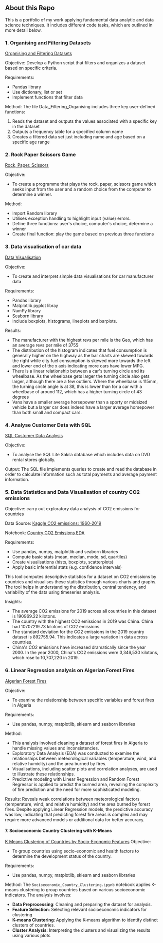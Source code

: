 ## About this Repo 

This is a portfolio of my work applying fundamental data analytic and data science techniques.
It includes different code tasks, which are outlined in more detail below.

### 1. Organising and Filtering Datasets

[Organising and Filtering Datasets](https://github.com/ilanatr/Project_Portfolio/blob/main/Data_Filtering_Organising.ipynb)

Objective: Develop a Python script that filters and organizes a dataset based on specific criteria.

Requirements:
- Pandas library
- Use dictionary, list or set
- Implement functions that filter data

Method: 
The file Data_Filtering_Organising includes three key user-defined functions:
1. Reads the dataset and outputs the values associated with a specific key in the dataset
2. Outputs a frequency table for a specified column name
3. Creates a filtered data set just including name and age based on a specific age range

### 2. Rock Paper Scissors Game

[Rock, Paper, Scissors](https://github.com/ilanatr/Project_Portfolio/blob/main/Rock%2C%20Paper%2C%20Scissors%20Game)

Objective:
- To create a programme that plays the rock, paper, scissors game which seeks input from the user and a random choice from the computer to determine a winner.

Method:
- Import Random library
- Utilises exception handling to highlight input (value) errors.
- Define three functions: user's choice, computer's choice, determine a winner
- Create final function: play the game based on previous three functions

### 3. Data visualisation of car data

[Data Visualisation](https://github.com/ilanatr/Project_Portfolio/blob/main/Data%20Vis_Manufacturer%20Data.ipynb)

Objective:
- To create and interpret simple data visualisations for car manufacturer data

Requirements:
- Pandas library
- Matplotlib.pyplot libray
- NumPy library
- Seaborn library
- Include boxplots, histograms, lineplots and barplots.

Results:
- The manufacturer with the highest revs per mile is the Geo, which has an average revs per mile of 3755
- The distribution of the histogram indicates that fuel consumption is generally higher on the highway as the bar charts are skewed towards the right while city fuel consumption is skewed more towards the left and lower end of the x axis indicating more cars have lower MPG.
- There is a linear relationship between a car's turning circle and its wheelbase. As the wheelbase gets larger the turning circle also gets larger, although there are a few outliers. Where the wheelbase is 115mm, the turning circle angle is at 38, this is lower than for a car with a wheelbase of around 112, which has a higher turning circle of 43 degrees
- Vans have a smaller average horsepower than a sporty or midsized vehicle but a larger car does indeed have a larger average horsepower than both small and compact cars.

### 4. Analyse Customer Data with SQL

[SQL Customer Data Analysis](https://github.com/ilanatr/Project_Portfolio/blob/main/Analyse%20Customer%20DVD%20Rentals%20in%20SQL)

Objective:
- To analyse the SQL Lite Sakila database which includes data on DVD rental stores globally.
  
Output: The SQL file implements queries to create and read the database in order to calculate information such as total payments and average payment information.

### 5. Data Statistics and Data Visualisation of country CO2 emissions

Objective: carry out exploratory data analysis of CO2 emissions for countries 

Data Source: [Kaggle CO2 emissions: 1960-2019](https://www.kaggle.com/datasets/ulrikthygepedersen/co2-emissions-by-country)

Notebook: [Country CO2 Emissions EDA](https://github.com/ilanatr/Project_Portfolio/blob/main/Country%20CO2%20Emissions.ipynb)

Requirements:
- Use pandas, numpy, matplotlib and seaborn libraries
- Compute basic stats (mean, median, mode, sd, quartiles)
- Create visualisations (hists, boxplots, scatterplots)
- Apply basic inferential stats (e.g. confidence intervals)

This tool  computes descriptive statistics for a dataset on CO2 emissions by countries and visualises these statistics through various charts and graphs. 
The tool helps in understanding the distribution, central tendency, and variability of the data using timeseries analysis.

Insights:
- The average CO2 emissions for 2019 across all countries in this dataset is 190969.22 kilotons.
- The country with the highest CO2 emissions in 2019 was China. China had 10707219.73 kilotons of CO2 emissions.
- The standard deviation for the CO2 emissions in the 2019 country dataset is 892755.94. This indicates a large variation in data across countries.
- China's CO2 emissions have increased dramatically since the year 2000. In the year 2000, China's CO2 emissions were 3,346,530 kilotons, which rose to 10,707,220 in 2019.

### 6. Linear Regression analysis on Algerian Forest Fires

[Algerian Forest Fires](https://github.com/ilanatr/Project_Portfolio/blob/main/Algerian%20Forest%20Fires.ipynb)

Objective:
- To examine the relationship between specific variables and forest fires in Algeria

Requirements:
- Use pandas, numpy, matplotlib, sklearn and seaborn libraries

Method:
- This analysis involved cleaning a dataset of forest fires in Algeria to handle missing values and inconsistencies.
- Exploratory Data Analysis (EDA) was conducted to examine the relationships between meteorological variables (temperature, wind, and relative humidity) and the area burned by fires.
- Visualisations, including scatter plots and correlation analyses, are used to illustrate these relationships.
- Predictive modeling with Linear Regression and Random Forest Regressor is applied to predict the burned area, revealing the complexity of fire prediction and the need for more sophisticated modeling.

Results: Reveals weak correlations between meteorological factors (temperature, wind, and relative humidity) and the area burned by forest fires. Despite applying Linear Regression models, the predictive accuracy was low, indicating that predicting forest fire areas is complex and may require more advanced models or additional data for better accuracy.

#### 7. Socioeconomic Country Clustering with K-Means

[K Means Clustering of Countries by Socio-Economic Features](https://github.com/ilanatr/Project_Portfolio/blob/main/Socioeconomic_Country_Clustering.ipynb)
Objective:
- To group countries using socio-economic and health factors to determine the development status of the country.

Requirements:
- Use pandas, numpy, matplotlib, sklearn and seaborn libraries

Method:
The `Socioeconomic_Country_Clustering.ipynb` notebook applies K-means clustering to group countries based on various socioeconomic indicators. The analysis involves:
- **Data Preprocessing**: Cleaning and preparing the dataset for analysis.
- **Feature Selection**: Selecting relevant socioeconomic indicators for clustering.
- **K-means Clustering**: Applying the K-means algorithm to identify distinct clusters of countries.
- **Cluster Analysis**: Interpreting the clusters and visualizing the results using various plots.

